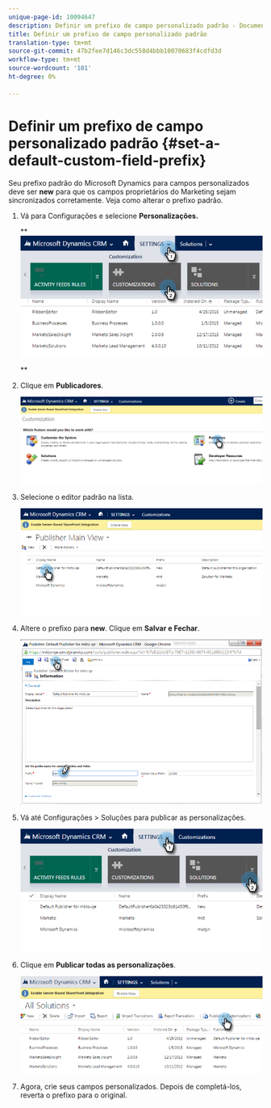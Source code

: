 ```yaml
---
unique-page-id: 10094647
description: Definir um prefixo de campo personalizado padrão - Documentos de marketing - Documentação do produto
title: Definir um prefixo de campo personalizado padrão
translation-type: tm+mt
source-git-commit: 47b2fee7d146c3dc558d4bbb10070683f4cdfd3d
workflow-type: tm+mt
source-wordcount: '101'
ht-degree: 0%

---
```



# Definir um prefixo de campo personalizado padrão {#set-a-default-custom-field-prefix}

Seu prefixo padrão do Microsoft Dynamics para campos personalizados deve ser **new** para que os campos proprietários do Marketing sejam sincronizados corretamente. Veja como alterar o prefixo padrão.

1. Vá para Configurações e selecione **Personalizações.**

   ** ![](assets/image2015-10-9-11-3a18-3a8.png)

   **

1. Clique em **Publicadores**.

   ![](assets/image2015-10-9-11-3a19-3a39.png)

1. Selecione o editor padrão na lista.

   ![](assets/image2015-10-9-11-3a2-3a45.png)

1. Altere o prefixo para **new**. Clique em **Salvar e Fechar**.

   ![](assets/image2015-10-9-11-3a9-3a17.png)

1. Vá até Configurações > Soluções para publicar as personalizações.

   ![](assets/image2015-10-9-11-3a12-3a43.png)

1. Clique em **Publicar todas as personalizações**.

   ![](assets/image2015-10-9-11-3a14-3a42.png)

1. Agora, crie seus campos personalizados. Depois de completá-los, reverta o prefixo para o original.

